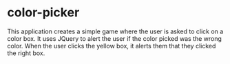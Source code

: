 # color-picker
This application creates a simple game where the user is asked to click on a color box. It uses JQuery to alert the user if the color picked was the wrong color. When the user clicks the yellow box, it alerts them that they clicked the right box.
